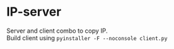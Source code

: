 # IP-server
Server and client combo to copy IP.  
Build client using ```pyinstaller -F --noconsole client.py```
